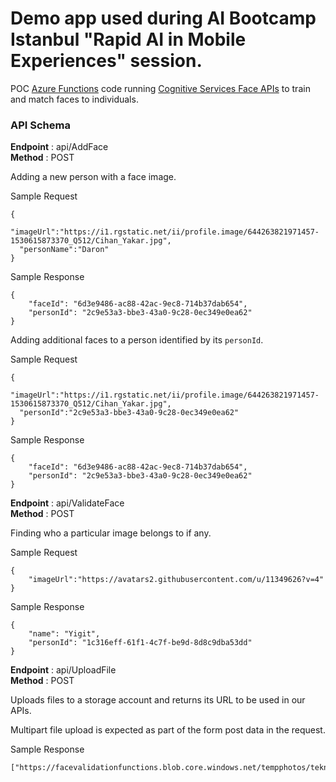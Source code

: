 # Demo app used during AI Bootcamp Istanbul "Rapid AI in Mobile Experiences" session.

POC [Azure Functions](https://azure.microsoft.com/en-us/services/functions/) code running [Cognitive Services Face APIs](https://westus.dev.cognitive.microsoft.com/docs/services/563879b61984550e40cbbe8d/operations/563879b61984550f3039523a) to train and match faces to individuals.

### API Schema

**Endpoint** : api/AddFace   
**Method** : POST

Adding a new person with a face image.

Sample Request
```
{   
  "imageUrl":"https://i1.rgstatic.net/ii/profile.image/644263821971457-1530615873370_Q512/Cihan_Yakar.jpg",   
  "personName":"Daron"   
}   
```
Sample Response
```
{
    "faceId": "6d3e9486-ac88-42ac-9ec8-714b37dab654",
    "personId": "2c9e53a3-bbe3-43a0-9c28-0ec349e0ea62"
}
```

Adding additional faces to a person identified by its `personId`.

Sample Request
```
{   
  "imageUrl":"https://i1.rgstatic.net/ii/profile.image/644263821971457-1530615873370_Q512/Cihan_Yakar.jpg",   
  "personId":"2c9e53a3-bbe3-43a0-9c28-0ec349e0ea62"   
}   
```
Sample Response
```
{
    "faceId": "6d3e9486-ac88-42ac-9ec8-714b37dab654",
    "personId": "2c9e53a3-bbe3-43a0-9c28-0ec349e0ea62"
}
```

**Endpoint** : api/ValidateFace   
**Method** : POST

Finding who a particular image belongs to if any.

Sample Request
```
{
    "imageUrl":"https://avatars2.githubusercontent.com/u/11349626?v=4"
} 
```
Sample Response
```
{
    "name": "Yigit",
    "personId": "1c316eff-61f1-4c7f-be9d-8d8c9dba53dd"
}
```

**Endpoint** : api/UploadFile   
**Method** : POST

Uploads files to a storage account and returns its URL to be used in our APIs. 

Multipart file upload is expected as part of the form post data in the request.

Sample Response
```
["https://facevalidationfunctions.blob.core.windows.net/tempphotos/teknolot.png"]
```
